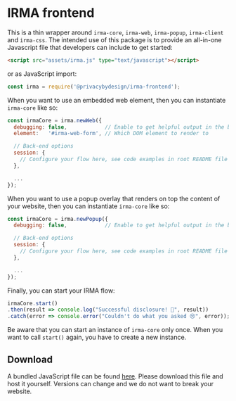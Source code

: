 # IRMA frontend

This is a thin wrapper around `irma-core`, `irma-web`, `irma-popup`,
`irma-client` and `irma-css`. The intended use of this package is to provide
an all-in-one Javascript file that developers can include to get started:

```html
<script src="assets/irma.js" type="text/javascript"></script>
```

or as JavaScript import:
```javascript
const irma = require('@privacybydesign/irma-frontend');
```

When you want to use an embedded web element,
then you can instantiate `irma-core` like so:

```javascript
const irmaCore = irma.newWeb({
  debugging: false,            // Enable to get helpful output in the browser console
  element:   '#irma-web-form', // Which DOM element to render to

  // Back-end options
  session: {
    // Configure your flow here, see code examples in root README file
  },

  ...
});
```

When you want to use a popup overlay that renders on top the content of
your website, then you can instantiate `irma-core` like so:

```javascript
const irmaCore = irma.newPopup({
  debugging: false,            // Enable to get helpful output in the browser console

  // Back-end options
  session: {
    // Configure your flow here, see code examples in root README file
  },

  ...
});
```

Finally, you can start your IRMA flow:

```javascript
irmaCore.start()
.then(result => console.log("Successful disclosure! 🎉", result))
.catch(error => console.error("Couldn't do what you asked 😢", error));
```

Be aware that you can start an instance of `irma-core` only once.
When you want to call `start()` again, you have to create a new instance.

## Download
A bundled JavaScript file can be found [here](https://gitlab.science.ru.nl/irma/github-mirrors/irma-frontend-packages/-/jobs/artifacts/master/browse/irma-frontend/dist?job=irma-frontend).
Please download this file and host it yourself. Versions can change and we do not want to break your website.

